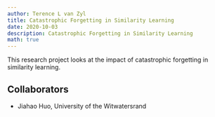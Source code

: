```yaml
---
author: Terence L van Zyl
title: Catastrophic Forgetting in Similarity Learning
date: 2020-10-03
description: Catastrophic Forgetting in Similarity Learning
math: true
---
```


This research project looks at the impact of catastrophic forgetting in similarity learning.
<!--more-->

## Collaborators 

* Jiahao Huo, University of the Witwatersrand 
